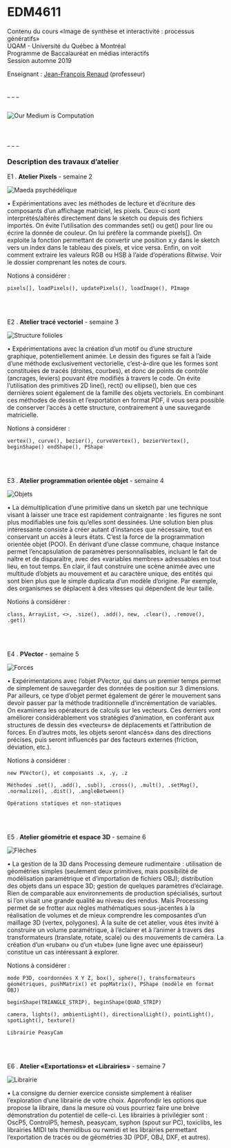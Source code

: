 EDM4611
=======

Contenu du cours «Image de synthèse et interactivité : processus génératifs»<br>
UQAM - Université du Québec à Montréal<br>
Programme de Baccalauréat en médias interactifs<br>
Session automne 2019

Enseignant : <a href="mailto:renaud.jean-francois@uqam.ca">Jean-François Renaud</a> (professeur)

<br>
_ _ _

<br>
<br>

![Our Medium is Computation](https://dl.dropboxusercontent.com/s/hsvcnobh727vwki/medium_is_computation.jpg
"Citation tirée d’une conférence donnée par Jessica Rosenkrantz")

<br>
<br>
_ _ _

### Description des travaux d’atelier

E1 . **Atelier Pixels** - semaine 2

![Maeda psychédélique](https://dl.dropboxusercontent.com/s/abzqccrq6iw17ud/maeda.jpg
"Traitement d’unne image pixel par pixel")

• Expérimentations avec les méthodes de lecture et d’écriture des composants d’un affichage matriciel, les pixels. Ceux-ci sont interprétés/altérés directement dans le sketch ou depuis des fichiers importés. On évite l’utilisation des commandes set() ou get() pour lire ou écrire la donnée de couleur. On lui préfère la commande pixels[]. On exploite la fonction permettant de convertir une position x,y dans le sketch vers un index dans le tableau des pixels, et vice versa. Enfin, on voit comment extraire les valeurs RGB ou HSB à l’aide d’opérations <i>Bitwise</i>. Voir le dossier comprenant les notes de cours.

Notions à considérer :

`pixels[], loadPixels(), updatePixels(), loadImage(), PImage`

<br>
<br>

E2 . **Atelier tracé vectoriel** - semaine 3

![Structure folioles](https://dl.dropboxusercontent.com/s/967i1011w1vv3e4/folioles.jpg
"Structuration des folioles d’une feuille")

• Expérimentations avec la création d’un motif ou d’une structure graphique, potentiellement animée. Le dessin des figures se fait à l’aide d’une méthode exclusivement vectorielle, c’est-à-dire que les formes sont constituées de tracés (droites, courbes), et donc de points de contrôle (ancrages, leviers) pouvant être modifiés à travers le code. On évite l’utilisation des primitives 2D line(), rect() ou ellipse(), bien que ces dernières soient également de la famille des objets vectoriels. En combinant ces méthodes de dessin et l’exportation en format PDF, il vous sera possible de conserver l’accès à cette structure, contrairement à une sauvegarde matricielle.

Notions à considérer :

`vertex(), curve(), bezier(), curveVertex(), bezierVertex(), beginShape() endShape(), PShape`

<br>
<br>

E3 . **Atelier programmation orientée objet** - semaine 4

![Objets](https://dl.dropboxusercontent.com/s/n3j1llgld7tw09w/objets.jpg
"Affichage d’instances d’un objet")

• La démultiplication d’une primitive dans un sketch par une technique visant à laisser une trace est rapidement contraignante : les figures ne sont plus modifiables une fois qu’elles sont dessinées. Une solution bien plus intéressante consiste à créer autant d’instances que nécessaire, tout en conservant un accès à leurs états. C’est la force de la programmation orientée objet (POO). En dérivant d’une classe commune, chaque instance permet l’encapsulation de paramètres personnalisables, incluant le fait de naître et de disparaître, avec des «variables membres» adressables en tout lieu, en tout temps. En clair, il faut construire une scène animée avec une multitude d’objets au mouvement et au caractère unique, des entités qui sont bien plus que le simple duplicata d’un modèle d’origine. Par exemple, des organismes se déplacent à des vitesses qui dépendent de leur taille.

Notions à considérer :

`class, ArrayList, <>, .size(), .add(), new, .clear(), .remove(), .get()`

<br>
<br>

E4 . **PVector** - semaine 5

![Forces](https://dl.dropboxusercontent.com/s/2rc78aea7dpsrl5/forces.jpg
"Gestion des forces grâce aux vecteurs")

• Expérimentations avec l’objet PVector, qui dans un premier temps permet de simplement de sauvegarder des données de position sur 3 dimensions. Par ailleurs, ce type d’objet permet également de gérer le mouvement sans devoir passer par la méthode traditionnelle d’incrémentation de variables. On examinera les opérateurs de calculs sur les vecteurs. Ces derniers vont améliorer considérablement vos stratégies d’animation, en conférant aux structures de dessin des «vecteurs» de déplacements et l’attribution de forces. En d’autres mots, les objets seront «lancés» dans des directions précises, puis seront influencés par des facteurs externes (friction, déviation, etc.).

Notions à considérer :

`new PVector(), et composants .x, .y, .z`

`Méthodes .set(), .add(), .sub(), .cross(), .mult(), .setMag(), .normalize(), .dist(), .angleBetween()`

`Opérations statiques et non-statiques`

<br>
<br>

E5 . **Atelier géométrie et espace 3D** - semaine 6

![Flèches](https://dl.dropboxusercontent.com/s/mugn2vnyf3g9nqg/arrows_sm.jpg
"Flèches paramétriques dans un espace 3D")

• La gestion de la 3D dans Processing demeure rudimentaire : utilisation de géométries simples (seulement deux primitives, mais possibilité de modélisation paramétrique et d’importation de fichiers OBJ); distribution des objets dans un espace 3D; gestion de quelques paramètres d’éclairage. Rien de comparable aux environnements de production spécialisés, surtout si l’on visait une grande qualité au niveau des rendus. Mais Processing permet de se frotter aux règles mathématiques sous-jacentes à la réalisation de volumes et de mieux comprendre les composantes d’un maillage 3D (vertex, polygones). À la suite de cet atelier, vous êtes invité à construire un volume paramétrique, à l’éclairer et à l’animer à travers des transformateurs (translate, rotate, scale) ou des mouvements de caméra. La création d’un «ruban» ou d’un «tube» (une ligne avec une épaisseur) constitue un cas intéressant à explorer.

Notions à considérer :

`mode P3D, coordonnées X Y Z, box(), sphere(), transformateurs géométriques, pushMatrix() et popMatrix(), PShape (modèle en format OBJ)`

`beginShape(TRIANGLE_STRIP), beginShape(QUAD_STRIP)`

`camera, lights(), ambientLight(), directionalLight(), pointLight(), spotLight(), texture()`

`Librairie PeasyCam`

<br>
<br>

E6 . **Atelier «Exportations» et «Librairies»** - semaine 7

![Librairie](https://dl.dropboxusercontent.com/s/2rqrg9sdz53lui0/usage_librairies.jpg
"Exemple usage Librairie rwmidi (Ruin Weisen MIDI)")

• La consigne du dernier exercice consiste simplement à réaliser l’exploration d’une librairie de votre choix. Approfondir les options que propose la libraire, dans la mesure où vous pourriez faire une brève démonstration du potentiel de celle-ci. Les librairies à privilégier sont : OscP5, ControlP5, hemesh, peasycam, syphon (spout sur PC), toxiclibs, les librairies MIDI tels themidibus ou rwmidi et les librairies permettant l’exportation de tracés ou de géométries 3D (PDF, OBJ, DXF, et autres).

<br>
<br>
